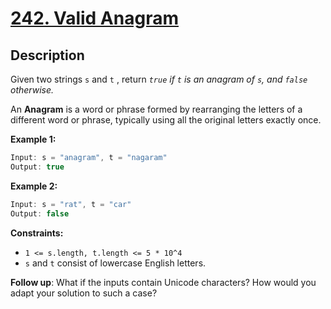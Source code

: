 # [242. Valid Anagram](https://leetcode.com/problems/valid-anagram/)

## Description

Given two strings `s` and `t` ,  return _`true` if `t` is an anagram of `s`, and `false` otherwise._

An **Anagram** is a word or phrase formed by rearranging the letters of a different word or phrase, typically using all the original letters exactly once.



**Example 1:**

```c
Input: s = "anagram", t = "nagaram"
Output: true
```

**Example 2:**

```c
Input: s = "rat", t = "car"
Output: false
```

**Constraints:**
* `1 <= s.length, t.length <= 5 * 10^4`
* `s` and `t` consist of lowercase English letters.

**Follow up**: What if the inputs contain Unicode characters? How would you adapt your solution to such a case?


